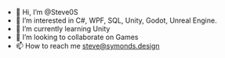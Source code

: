 - 👋 Hi, I’m @Steve0S
- 👀 I’m interested in C#, WPF, SQL, Unity, Godot, Unreal Engine.
- 🌱 I’m currently learning Unity
- 💞️ I’m looking to collaborate on Games
- 📫 How to reach me steve@symonds.design

<!---
Steve0S/Steve0S is a ✨ special ✨ repository because its `README.md` (this file) appears on your GitHub profile.
You can click the Preview link to take a look at your changes.
--->
